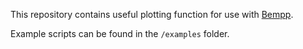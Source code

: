 This repository contains useful plotting function for use with [Bempp](http://www.bempp.org).

Example scripts can be found in the `/examples` folder.
